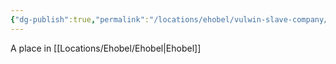 ```yaml
---
{"dg-publish":true,"permalink":"/locations/ehobel/vulwin-slave-company/","tags":["Undiscovered"],"updated":"2025-02-13T18:08:36.291+00:00"}
---
```


A place in [[Locations/Ehobel/Ehobel\|Ehobel]]